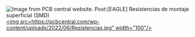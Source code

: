 ![Image from PCB central website. Post:[EAGLE] Resistencias de montaje superficial (SMD)](https://pcbcentral.com/wp-content/uploads/2022/06/Resistencias.jpg)  
[<img src=https://pcbcentral.com/wp-content/uploads/2022/06/Resistencias.jpg" width="100"/>](https://pcbcentral.com/wp-content/uploads/2022/06/Resistencias.jpg)
